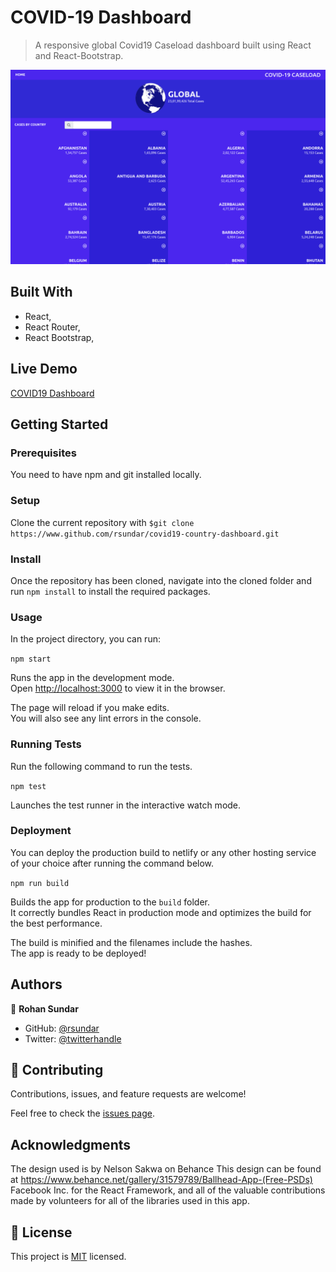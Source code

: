 # COVID-19 Dashboard

> A responsive global Covid19 Caseload dashboard built using React and React-Bootstrap.

![screenshot](https://github.com/rsundar/covid19-country-dashboard/blob/app/Docs/Screenshot%202021-09-23%20at%2022-44-17%20COVID19%20GLOBAL%20DASHBOARD.png)

## Built With

- React,
- React Router,
- React Bootstrap,

## Live Demo

[COVID19 Dashboard](https://tender-saha-c3fb5a.netlify.app/)

## Getting Started

### Prerequisites

You need to have npm and git installed locally.

### Setup

Clone the current repository with `$git clone https://www.github.com/rsundar/covid19-country-dashboard.git`

### Install

Once the repository has been cloned, navigate into the cloned folder and run `npm install` to install the required packages.

### Usage

In the project directory, you can run:

`npm start`

Runs the app in the development mode.\
Open [http://localhost:3000](http://localhost:3000) to view it in the browser.

The page will reload if you make edits.\
You will also see any lint errors in the console.

### Running Tests

Run the following command to run the tests.

`npm test`

Launches the test runner in the interactive watch mode.

### Deployment

You can deploy the production build to netlify or any other hosting service of your choice after running the command below.

`npm run build`

Builds the app for production to the `build` folder.\
It correctly bundles React in production mode and optimizes the build for the best performance.

The build is minified and the filenames include the hashes.\
The app is ready to be deployed!

## Authors

👤 **Rohan Sundar**

- GitHub: [@rsundar](https://github.com/rsundar)
- Twitter: [@twitterhandle](https://twitter.com/twitterhandle)

## 🤝 Contributing

Contributions, issues, and feature requests are welcome!

Feel free to check the [issues page](../../issues/).

## Acknowledgments

The design used is by Nelson Sakwa on Behance
This design can be found at https://www.behance.net/gallery/31579789/Ballhead-App-(Free-PSDs)
Facebook Inc. for the React Framework, and all of the valuable contributions made by volunteers for all of the libraries used in this app.

## 📝 License

This project is [MIT](https://github.com/rsundar/covid19-country-dashboard/blob/main/LICENSE) licensed.
